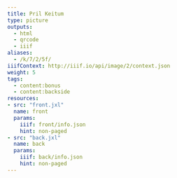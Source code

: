 ```yaml
---
title: Pril Keitum
type: picture
outputs:
  - html
  - qrcode
  - iiif
aliases:
  - /k/7/2/5f/
iiifContext: http://iiif.io/api/image/2/context.json
weight: 5
tags:
  - content:bonus
  - content:backside
resources:
- src: "front.jxl"
  name: front
  params:
    iiif: front/info.json
    hint: non-paged
- src: "back.jxl"
  name: back
  params:
    iiif: back/info.json
    hint: non-paged
---
```

